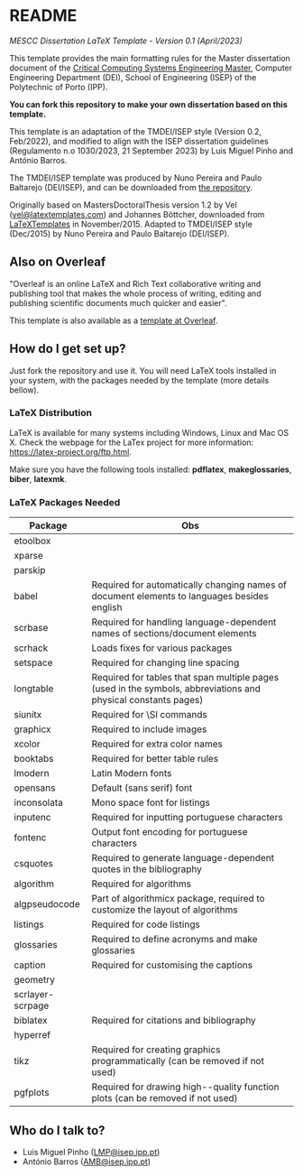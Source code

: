 # README #

*MESCC Dissertation  LaTeX Template - Version 0.1 (April/2023)*

This template provides the main formatting rules for the Master dissertation document of the [Critical Computing Systems Engineering Master](https://www.isep.ipp.pt/mescc/), Computer Engineering Department (DEI), School of Engineering (ISEP) of the Polytechnic of Porto (IPP).

**You can fork this repository to make your own dissertation based on this template.**

This template is an adaptation of the TMDEI/ISEP style (Version 0.2, Feb/2022), and modified to align with the ISEP dissertation guidelines (Regulamento n.o 1030/2023, 21 September 2023) by Luis Miguel Pinho and António Barros. 

The TMDEI/ISEP template was produced by Nuno Pereira and Paulo Baltarejo (DEI/ISEP), and can be downloaded from [the repository](https://github.com/MEI-ISEP/tmdei-dissertation-template).

Originally based on MastersDoctoralThesis version 1.2 by Vel (vel@latextemplates.com) and Johannes Böttcher, downloaded from [LaTeXTemplates](http://www.LaTeXTemplates.com) in November/2015. Adapted to TMDEI/ISEP style (Dec/2015) by Nuno Pereira and Paulo Baltarejo (DEI/ISEP).

## Also on Overleaf ##

"Overleaf is an online LaTeX and Rich Text collaborative writing and publishing tool that makes the whole process of writing, editing and publishing scientific documents much quicker and easier".

This template is also available as a [template at Overleaf](https://www.overleaf.com/read/rwxfxtzjznck).

## How do I get set up? ##

Just fork the repository and use it. You will need LaTeX tools installed in your system, with the packages needed by the template (more details bellow).

### LaTeX Distribution

LaTeX is available for many systems including Windows, Linux and Mac OS X. Check the webpage for the LaTex project for more information: <https://latex-project.org/ftp.html>.

Make sure you have the following tools installed: **pdflatex**, **makeglossaries**, **biber**, **latexmk**.



### LaTeX Packages Needed

| Package | Obs |
|---------|-----|
|etoolbox| |
|xparse| |
|parskip| |
|babel|Required for automatically changing names of document elements to languages besides english|
|scrbase|Required for handling language-dependent names of sections/document elements|
|scrhack|Loads fixes for various packages|
|setspace|Required for changing line spacing|
|longtable|Required for tables that span multiple pages (used in the symbols, abbreviations and physical constants pages)|
|siunitx|Required for \SI commands|
|graphicx|Required to include images|
|xcolor|Required for extra color names|
|booktabs|Required for better table rules|
|lmodern|Latin Modern fonts|
|opensans|Default (sans serif) font|
|inconsolata|Mono space font for listings|
|inputenc|Required for inputting portuguese characters|
|fontenc|Output font encoding for portuguese characters|
|csquotes|Required to generate language-dependent quotes in the bibliography|
|algorithm|Required for algorithms|
|algpseudocode|Part of algorithmicx package, required to customize the layout of algorithms|
|listings|Required for code listings|
|glossaries|Required to define acronyms and make glossaries|
|caption|Required for customising the captions|
|geometry| |
|scrlayer-scrpage| |
|biblatex|Required for citations and bibliography|
|hyperref| |
|tikz|Required for creating graphics programmatically (can be removed if not used)|
|pgfplots|Required for drawing high--quality function plots (can be removed if not used)|

## Who do I talk to? ##

* Luis Miguel Pinho (LMP@isep.ipp.pt)
* António Barros (AMB@isep.ipp.pt)
